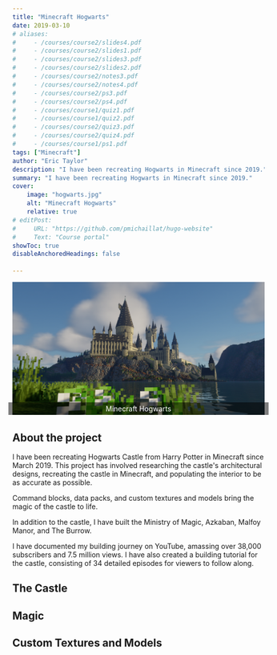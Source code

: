 ```yaml
---
title: "Minecraft Hogwarts"
date: 2019-03-10
# aliases: 
#     - /courses/course2/slides4.pdf
#     - /courses/course2/slides1.pdf
#     - /courses/course2/slides3.pdf
#     - /courses/course2/slides2.pdf
#     - /courses/course2/notes3.pdf
#     - /courses/course2/notes4.pdf
#     - /courses/course2/ps3.pdf
#     - /courses/course2/ps4.pdf
#     - /courses/course1/quiz1.pdf
#     - /courses/course1/quiz2.pdf
#     - /courses/course2/quiz3.pdf
#     - /courses/course2/quiz4.pdf
#     - /courses/course1/ps1.pdf
tags: ["Minecraft"]
author: "Eric Taylor"
description: "I have been recreating Hogwarts in Minecraft since 2019." 
summary: "I have been recreating Hogwarts in Minecraft since 2019." 
cover:
    image: "hogwarts.jpg"
    alt: "Minecraft Hogwarts"
    relative: true
# editPost:
#     URL: "https://github.com/pmichaillat/hugo-website"
#     Text: "Course portal"
showToc: true
disableAnchoredHeadings: false

---
```


<figure style="position: relative; display: inline-block; margin: 0;">
  <img src="hogwarts.jpg" alt="Hogwarts" style="display: block;">
  <figcaption style="
    position: absolute;
    bottom: 0;
    left: 50%;
    transform: translateX(-50%);
    background: rgba(0, 0, 0, 0.5);
    color: white;
    padding: 4px 8px;
    font-size: inherit;
    font-weight: normal;
    text-align: center;
    width: 100%;
  ">
    Minecraft Hogwarts
  </figcaption>
</figure>




## About the project

I have been recreating Hogwarts Castle from Harry Potter in Minecraft since March 2019. This project has involved researching the castle's architectural designs, recreating the castle in Minecraft, and populating the interior to be as accurate as possible.

Command blocks, data packs, and custom textures and models bring the magic of the castle to life.

In addition to the castle, I have built the Ministry of Magic, Azkaban, Malfoy Manor, and The Burrow.

I have documented my building journey on YouTube, amassing over 38,000 subscribers and 7.5 million views. I have also created a building tutorial for the castle, consisting of 34 detailed episodes for viewers to follow along.

## The Castle

## Magic

## Custom Textures and Models


